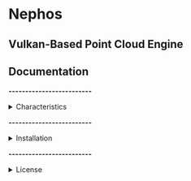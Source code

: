 # Nephos
## Vulkan-Based Point Cloud Engine

## Documentation

**-------------------------**
<details><summary>Characteristics</summary>

Hackable point cloud / mesh / mkv visualization and processing.

</details>

**-------------------------**
<details><summary>Installation</summary>
For now the engine is only supported for Linux OS and was tested on Ubuntu 22.04LTS.

To proceed with the installation, run the script file in the program directory
```
./install.sh
```

Then compile and run the executable
```
 mkdir build && cd build && cmake .. && make -j4 && ./executable
 or
 ./run.sh
```
</details>

**-------------------------**
<details><summary>License</summary>

 # Creative Commons Attribution-NonCommercial 4.0 International License (CC BY-NC 4.0)

 **You are free to:**

 - **Share**: Copy and redistribute the material in any medium or format.
 - **Adapt**: Remix, transform, and build upon the material.

 **Under the following terms:**

 - **Attribution**: You must give appropriate credit, provide a link to the license, and indicate if changes were made. You may do so in any reasonable manner, but not in any way that suggests the licensor endorses you or your use.
 - **NonCommercial**: You may not use the material for commercial purposes.

 **No additional restrictions:**

 - You may not apply legal terms or technological measures that legally restrict others from doing anything the license permits.

 **Notices:**

 - You do not have to comply with the license for elements of the material in the public domain or where your use is permitted by an applicable exception or limitation.
 - No warranties are given. The license may not give you all the permissions necessary for your intended use. For example, other rights such as publicity, privacy, or moral rights may limit how you use the material.

 For the full legal text, see [CC BY-NC 4.0 License](https://creativecommons.org/licenses/by-nc/4.0/legalcode).

</details>
